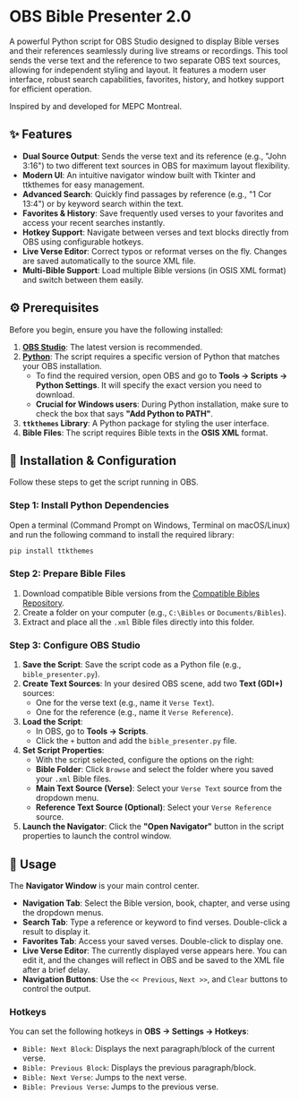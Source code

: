 # OBS Bible Presenter 2.0

A powerful Python script for OBS Studio designed to display Bible verses and their references seamlessly during live streams or recordings. This tool sends the verse text and the reference to two separate OBS text sources, allowing for independent styling and layout. It features a modern user interface, robust search capabilities, favorites, history, and hotkey support for efficient operation.

Inspired by and developed for MEPC Montreal.

## ✨ Features

* **Dual Source Output**: Sends the verse text and its reference (e.g., "John 3:16") to two different text sources in OBS for maximum layout flexibility.
* **Modern UI**: An intuitive navigator window built with Tkinter and ttkthemes for easy management.
* **Advanced Search**: Quickly find passages by reference (e.g., "1 Cor 13:4") or by keyword search within the text.
* **Favorites & History**: Save frequently used verses to your favorites and access your recent searches instantly.
* **Hotkey Support**: Navigate between verses and text blocks directly from OBS using configurable hotkeys.
* **Live Verse Editor**: Correct typos or reformat verses on the fly. Changes are saved automatically to the source XML file.
* **Multi-Bible Support**: Load multiple Bible versions (in OSIS XML format) and switch between them easily.

## ⚙️ Prerequisites

Before you begin, ensure you have the following installed:

1.  **[OBS Studio](https://obsproject.com/)**: The latest version is recommended.
2.  **[Python](https://www.python.org/downloads/)**: The script requires a specific version of Python that matches your OBS installation.
    * To find the required version, open OBS and go to **Tools -> Scripts -> Python Settings**. It will specify the exact version you need to download.
    * **Crucial for Windows users**: During Python installation, make sure to check the box that says **"Add Python to PATH"**.
3.  **`ttkthemes` Library**: A Python package for styling the user interface.
4.  **Bible Files**: The script requires Bible texts in the **OSIS XML** format.

## 🚀 Installation & Configuration

Follow these steps to get the script running in OBS.

### Step 1: Install Python Dependencies

Open a terminal (Command Prompt on Windows, Terminal on macOS/Linux) and run the following command to install the required library:

```bash
pip install ttkthemes
```

### Step 2: Prepare Bible Files

1.  Download compatible Bible versions from the [Compatible Bibles Repository](https://github.com/montrealmepc-netizen/Compatible-bibles).
2.  Create a folder on your computer (e.g., `C:\Bibles` or `Documents/Bibles`).
3.  Extract and place all the `.xml` Bible files directly into this folder.

### Step 3: Configure OBS Studio

1.  **Save the Script**: Save the script code as a Python file (e.g., `bible_presenter.py`).
2.  **Create Text Sources**: In your desired OBS scene, add two **Text (GDI+)** sources:
    * One for the verse text (e.g., name it `Verse Text`).
    * One for the reference (e.g., name it `Verse Reference`).
3.  **Load the Script**:
    * In OBS, go to **Tools -> Scripts**.
    * Click the `+` button and add the `bible_presenter.py` file.
4.  **Set Script Properties**:
    * With the script selected, configure the options on the right:
    * **Bible Folder**: Click `Browse` and select the folder where you saved your `.xml` Bible files.
    * **Main Text Source (Verse)**: Select your `Verse Text` source from the dropdown menu.
    * **Reference Text Source (Optional)**: Select your `Verse Reference` source.
5.  **Launch the Navigator**: Click the **"Open Navigator"** button in the script properties to launch the control window.

## 📖 Usage

The **Navigator Window** is your main control center.

* **Navigation Tab**: Select the Bible version, book, chapter, and verse using the dropdown menus.
* **Search Tab**: Type a reference or keyword to find verses. Double-click a result to display it.
* **Favorites Tab**: Access your saved verses. Double-click to display one.
* **Live Verse Editor**: The currently displayed verse appears here. You can edit it, and the changes will reflect in OBS and be saved to the XML file after a brief delay.
* **Navigation Buttons**: Use the `<< Previous`, `Next >>`, and `Clear` buttons to control the output.

### Hotkeys

You can set the following hotkeys in **OBS -> Settings -> Hotkeys**:

* `Bible: Next Block`: Displays the next paragraph/block of the current verse.
* `Bible: Previous Block`: Displays the previous paragraph/block.
* `Bible: Next Verse`: Jumps to the next verse.
* `Bible: Previous Verse`: Jumps to the previous verse.
